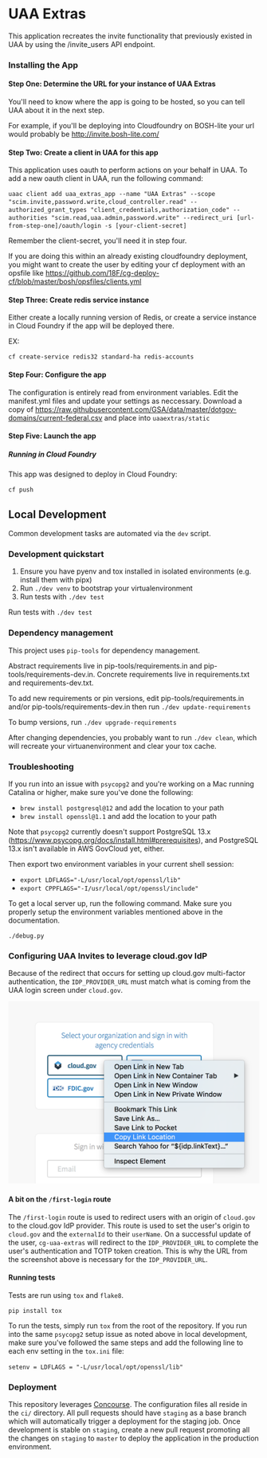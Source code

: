 # UAA Extras 

This application recreates the invite functionality that previously existed in UAA by using the /invite_users API endpoint.

### Installing the App 

#### Step One: Determine the URL for your instance of UAA Extras

You'll need to know where the app is going to be hosted, so you can tell UAA about it in the next step.

For example, if you'll be deploying into Cloudfoundry on BOSH-lite your url would probably be http://invite.bosh-lite.com/

#### Step Two: Create a client in UAA for this app

This application uses oauth to perform actions on your behalf in UAA.  To add a new oauth client in UAA, run the following command:

	uaac client add uaa_extras_app --name "UAA Extras" --scope "scim.invite,password.write,cloud_controller.read" --authorized_grant_types "client_credentials,authorization_code" --authorities "scim.read,uaa.admin,password.write" --redirect_uri [url-from-step-one]/oauth/login -s [your-client-secret]

Remember the client-secret, you'll need it in step four.

If you are doing this within an already existing cloudfoundry deployment, you might want to create the user by editing your cf deployment with an opsfile like https://github.com/18F/cg-deploy-cf/blob/master/bosh/opsfiles/clients.yml

#### Step Three: Create redis service instance

Either create a locally running version of Redis, or create a service instance in Cloud Foundry if the app will be deployed there.

EX:

	cf create-service redis32 standard-ha redis-accounts

#### Step Four: Configure the app

The configuration is entirely read from environment variables. Edit the manifest.yml files and update your settings as neccessary. Download a copy of https://raw.githubusercontent.com/GSA/data/master/dotgov-domains/current-federal.csv and place into `uaaextras/static`

#### Step Five: Launch the app

##### Running in Cloud Foundry
This app was designed to deploy in Cloud Foundry:

	cf push

## Local Development

Common development tasks are automated via the `dev` script.

### Development quickstart

1. Ensure you have pyenv and tox installed in isolated environments (e.g. install them with pipx)
2. Run `./dev venv` to bootstrap your virtualenvironment
3. Run tests with `./dev test`

Run tests with `./dev test`

### Dependency management

This project uses `pip-tools` for dependency management. 

Abstract requirements live in pip-tools/requirements.in and pip-tools/requirements-dev.in.
Concrete requirements live in requirements.txt and requirements-dev.txt.

To add new requirements or pin versions, edit pip-tools/requirements.in and/or pip-tools/requirements-dev.in
then run `./dev update-requirements`

To bump versions, run `./dev upgrade-requirements`

After changing dependencies, you probably want to run `./dev clean`, which will recreate your virtuanenvironment
and clear your tox cache.

### Troubleshooting

If you run into an issue with `psycopg2` and you're working on a Mac running
Catalina or higher, make sure you've done the following:

- `brew install postgresql@12` and add the location to your path
- `brew install openssl@1.1` and add the location to your path

Note that `psycopg2` currently doesn't support PostgreSQL 13.x
(https://www.psycopg.org/docs/install.html#prerequisites), and PostgreSQL 13.x
isn't available in AWS GovCloud yet, either.

Then export two environment variables in your current shell session:

- `export LDFLAGS="-L/usr/local/opt/openssl/lib"`
- `export CPPFLAGS="-I/usr/local/opt/openssl/include"`

To get a local server up, run the following command. Make sure you
properly setup the environment variables mentioned above in the
documentation.

```shell
./debug.py
```

### Configuring UAA Invites to leverage cloud.gov IdP

Because of the redirect that occurs for setting up cloud.gov multi-factor
authentication, the `IDP_PROVIDER_URL` must match what is coming from the UAA
login screen under `cloud.gov`.

![cloud.gov login button](./docs/cloud-gov-idp-screenshot.png)

#### A bit on the `/first-login` route

The `/first-login` route is used to redirect users with an origin of `cloud.gov`
to the cloud.gov IdP provider. This route is used to set the user's origin to
`cloud.gov` and the `externalId` to their `userName`. On a successful update of
the user, `cg-uaa-extras` will redirect to the `IDP_PROVIDER_URL` to complete
the user's authentication and TOTP token creation. This is why the URL from the
screenshot above is necessary for the `IDP_PROVIDER_URL`.

#### Running tests

Tests are run using `tox` and `flake8`.

```shell
pip install tox
```

To run the tests, simply run `tox` from the root of the repository. If you run
into the same `psycopg2` setup issue as noted above in local development, make
sure you've followed the same steps and add the following line to each env
setting in the `tox.ini` file:

`setenv = LDFLAGS = "-L/usr/local/opt/openssl/lib"`

### Deployment

This repository leverages [Concourse](https://concourse-ci.org). The configuration
files all reside in the `ci/` directory. All pull requests should have `staging`
as a base branch which will automatically trigger a deployment for the staging
job. Once development is stable on `staging`, create a new pull request
promoting all the changes on `staging` to `master` to deploy the application in
the production environment.
